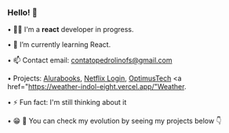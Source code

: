 ### Hello! 👋

• 👨‍💻 I'm a <strong>react</strong> developer in progress.

• 🌱 I’m currently learning React.

• 📫 Contact email: contatopedrolinofs@gmail.com

• Projects: <a href="https://alurabook-rust.vercel.app/">Alurabooks</a>, <a href="https://pedrollino.github.io/netflix-login/
">Netflix Login</a>, <a href="https://optimustech-ivory.vercel.app/">OptimusTech</a> <a href="https://weather-indol-eight.vercel.app/"Weather</a>.

• ⚡ Fun fact: I'm still thinking about it

• 😁 🫵 You can check my evolution by seeing my projects below 👇
